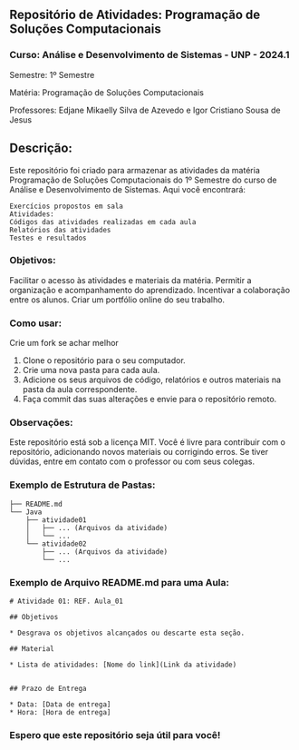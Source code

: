 
## Repositório de Atividades: Programação de Soluções Computacionais
### Curso: Análise e Desenvolvimento de Sistemas - UNP - 2024.1

Semestre: 1º Semestre 

Matéria: Programação de Soluções Computacionais

Professores: Edjane Mikaelly Silva de Azevedo e Igor Cristiano Sousa de Jesus

## Descrição:

Este repositório foi criado para armazenar as atividades da matéria Programação de Soluções Computacionais do 1º Semestre do curso de Análise e Desenvolvimento de Sistemas. Aqui você encontrará:

    Exercícios propostos em sala
    Atividades:
    Códigos das atividades realizadas em cada aula
    Relatórios das atividades
    Testes e resultados

### Objetivos:

Facilitar o acesso às atividades e materiais da matéria.
Permitir a organização e acompanhamento do aprendizado.
Incentivar a colaboração entre os alunos.
Criar um portfólio online do seu trabalho.

### Como usar:

Crie um fork se achar melhor

1. Clone o repositório para o seu computador.
2. Crie uma nova pasta para cada aula.
3. Adicione os seus arquivos de código, relatórios e outros materiais na pasta da aula correspondente.
4. Faça commit das suas alterações e envie para o repositório remoto.

### Observações:

Este repositório está sob a licença MIT.
Você é livre para contribuir com o repositório, adicionando novos materiais ou corrigindo erros.
Se tiver dúvidas, entre em contato com o professor ou com seus colegas.

### Exemplo de Estrutura de Pastas:

```shell
├── README.md
└── Java
    ├── atividade01
    │   ├── ... (Arquivos da atividade)
    │   └── ...
    └── atividade02
        ├── ... (Arquivos da atividade)
        └── ...
```

### Exemplo de Arquivo README.md para uma Aula:
```markdow
# Atividade 01: REF. Aula_01

## Objetivos

* Desgrava os objetivos alcançados ou descarte esta seção.

## Material

* Lista de atividades: [Nome do link](Link da atividade)


## Prazo de Entrega

* Data: [Data de entrega]
* Hora: [Hora de entrega]
```
### Espero que este repositório seja útil para você!
